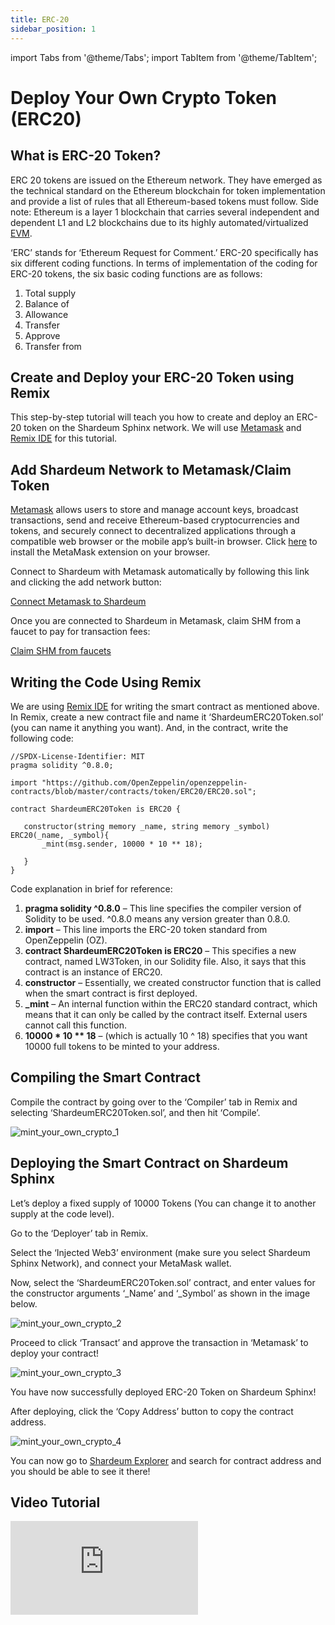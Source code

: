 ```yaml
---
title: ERC-20
sidebar_position: 1
---
```


import Tabs from '@theme/Tabs';
import TabItem from '@theme/TabItem';

# Deploy Your Own Crypto Token (ERC20)

## What is ERC-20 Token?

ERC 20 tokens are issued on the Ethereum network. They have emerged as the technical standard on the Ethereum blockchain for token implementation and provide a list of rules that all Ethereum-based tokens must follow. Side note: Ethereum is a layer 1 blockchain that carries several independent and dependent L1 and L2 blockchains due to its highly automated/virtualized [EVM](https://shardeum.org/blog/ethereum-virtual-machine-evm-simplified/).

‘ERC’ stands for ‘Ethereum Request for Comment.’ ERC-20 specifically has six different coding functions. In terms of implementation of the coding for ERC-20 tokens, the six basic coding functions are as follows:

1. Total supply
2. Balance of
3. Allowance
4. Transfer
5. Approve
6. Transfer from

## Create and Deploy your ERC-20 Token using Remix

This step-by-step tutorial will teach you how to create and deploy an ERC-20 token on the Shardeum Sphinx network. We will use [Metamask](https://metamask.io/) and [Remix IDE](https://remix.ethereum.org/) for this tutorial.

## Add Shardeum Network to Metamask/Claim Token

[Metamask](https://metamask.io/) allows users to store and manage account keys, broadcast transactions, send and receive Ethereum-based cryptocurrencies and tokens, and securely connect to decentralized applications through a compatible web browser or the mobile app’s built-in browser. Click [here](https://metamask.io/download/) to install the MetaMask extension on your browser.

Connect to Shardeum with Metamask automatically by following this link and clicking the add network button:

[Connect Metamask to Shardeum](/network/endpoints#Connect-Wallet)

Once you are connected to Shardeum in Metamask, claim SHM from a faucet to pay for transaction fees:

[Claim SHM from faucets](/faucet/claim)

## Writing the Code Using Remix

We are using [Remix IDE](https://remix.ethereum.org/) for writing the smart contract as mentioned above. In Remix, create a new contract file and name it ‘ShardeumERC20Token.sol’ (you can name it anything you want). And, in the contract, write the following code:

<Tabs>
  <TabItem value="solidity" label="Solidity" default>

```solidity
//SPDX-License-Identifier: MIT
pragma solidity ^0.8.0;

import "https://github.com/OpenZeppelin/openzeppelin-contracts/blob/master/contracts/token/ERC20/ERC20.sol";

contract ShardeumERC20Token is ERC20 {

   constructor(string memory _name, string memory _symbol) ERC20(_name, _symbol){
       _mint(msg.sender, 10000 * 10 ** 18);

   }
}
```

  </TabItem>
</Tabs>

Code explanation in brief for reference:

1. **pragma solidity ^0.8.0** – This line specifies the compiler version of Solidity to be used. ^0.8.0 means any version greater than 0.8.0.
2. **import** – This line imports the ERC-20 token standard from OpenZeppelin (OZ).
3. **contract ShardeumERC20Token is ERC20** – This specifies a new contract, named LW3Token, in our Solidity file. Also, it says that this contract is an instance of ERC20.
4. **constructor** – Essentially, we created constructor function that is called when the smart contract is first deployed.
5. **_mint** – An internal function within the ERC20 standard contract, which means that it can only be called by the contract itself. External users cannot call this function.
6. __10000 * 10 ** 18__ – (which is actually 10 ^ 18) specifies that you want 10000 full tokens to be minted to your address.

## Compiling the Smart Contract

Compile the contract by going over to the ‘Compiler’ tab in Remix and selecting ‘ShardeumERC20Token.sol’, and then hit ‘Compile’.

![mint_your_own_crypto_1](/img/mint_your_own_crypto/mint_your_own_crypto_1.jpg)

## Deploying the Smart Contract on Shardeum Sphinx

Let’s deploy a fixed supply of 10000 Tokens (You can change it to another supply at the code level).

Go to the ‘Deployer’ tab in Remix.

Select the ‘Injected Web3’ environment (make sure you select Shardeum Sphinx Network), and connect your MetaMask wallet.

Now, select the ‘ShardeumERC20Token.sol’ contract, and enter values for the constructor arguments ‘_Name’ and ‘_Symbol’ as shown in the image below.

![mint_your_own_crypto_2](/img/mint_your_own_crypto/mint_your_own_crypto_2.jpg)

Proceed to click ‘Transact’ and approve the transaction in ‘Metamask’ to deploy your contract!

![mint_your_own_crypto_3](/img/mint_your_own_crypto/mint_your_own_crypto_3.jpg)

You have now successfully deployed ERC-20 Token on Shardeum Sphinx!

After deploying, click the ‘Copy Address’ button to copy the contract address.

![mint_your_own_crypto_4](/img/mint_your_own_crypto/mint_your_own_crypto_4.jpg)

You can now go to [Shardeum Explorer](https://docs.shardeum.org/network/explorer) and search for contract address and you should be able to see it there!

## Video Tutorial

<iframe id="ytplayer" type="text/html"
  class="video"
  src="https://www.youtube.com/embed/sSjzxuxCOCA"
  allowFullScreen="allowFullScreen"
  mozallowfullscreen="mozallowfullscreen"
  msallowfullscreen="msallowfullscreen"
  oallowfullscreen="oallowfullscreen"
  webkitallowfullscreen="webkitallowfullscreen"
  frameBorder="0">
  </iframe>
